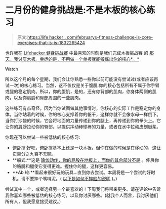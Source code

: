 # 二月份的健身挑战是:不是木板的核心练习

> 原文:[https://life hacker . com/februarys-fitness-challenge-is-core-exercises-that-is-is-1832265424](https://lifehacker.com/februarys-fitness-challenge-is-core-exercises-that-are-1832265424)

也许我在 [Lifehacker 健身挑战赛](https://lifehacker.com/c/lifehacker-fitness-challenge) 中最喜欢的时刻是我们完成木板挑战赛 的 [那天。我讨厌木板。幸运的是，不用做一个单板就能锻炼出你的核心*。*](https://vitals.lifehacker.com/were-finally-done-with-the-plank-challenge-1825651117)

Watch

所以这个月的每个星期，我们会让你熟悉一些你以前可能没有尝试过(或者应该再试一次)的核心练习。当然，这不仅仅是关于腹肌:你的核心包括所有不属于你手臂或腿的稳定肌肉。所以，你的腹肌，是的，还有你背部的肌肉，你身体两侧的肌肉，以及你肩膀和臀部周围的一些肌肉。

这些练习有点奇怪，因为当你试图做其他事情时，你核心的实际工作是稳定你的身体。当你站着的时候，你的核心支撑着你的躯干，这样你就不会像水母一样倒下。当你打沙袋的时候，它会将地面的力量传递到你的腿上，再传递到你的拳头上。它让你的肩膀拉动你的臀部，以提供挥动棒球棒的力量，或者在水中拉动皮划艇桨。

你现在可以尝试一些被低估的核心练习:

*   俯卧撑:好吧，俯卧撑基本上还是一块木板，但你在做的时候是在移动的，这让它百分之九百不无聊。
*   **船式:**这是 [瑜伽动作，你的屁股在地板上，而你的其余部分不是](https://www.youtube.com/watch?v=8KsyQvwi85Q) 。伸展你的胳膊和腿使它变得更难。握住你的腿，这样更容易。
*   **Ab 轮:**看起来很好玩的玩具...直到你去尝试。本周将是一个尝试的好时机。请不要摔个嘴啃泥。( [以下是如何不摔脸的说明](https://vitals.lifehacker.com/the-right-way-to-use-an-ab-roller-1791612277) )。)

尝试其中一个，或者选择另一个最喜欢的！下周我们将带来更多。请在评论中告诉我你喜欢哪些被低估的核心练习，以及你讨厌哪些。(就我个人而言，我讨厌他们所有人，但我愿意接受建议。)